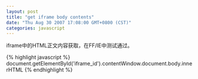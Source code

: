```yaml
---
layout: post
title: "get iframe body contents"
date: "Thu Aug 30 2007 17:08:00 GMT+0800 (CST)"
categories: javascript
---
```


iframe中的HTML正文内容获取，在FF/IE中测试通过。

{% highlight javascript %}
document.getElementById('iframe_id').contentWindow.document.body.innerHTML
{% endhighlight %}

